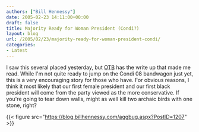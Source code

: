 ```yaml
---
authors: ["Bill Hennessy"]
date: 2005-02-23 14:11:00+00:00
draft: false
title: Majority Ready for Woman President (Condi?)
layout: blog
url: /2005/02/23/majority-ready-for-woman-president-condi/
categories:
- Latest
---
```


I saw this several placed yesterday, but [OTB](https://www.outsidethebeltway.com/archives/9359) has the write up that made me read. While I'm not quite ready to jump on the Condi 08 bandwagon just yet, this is a very encouraging story for those who have. For obvious reasons, I think it most likely that our first female president and our first black president will come from the party viewed as the more conservative. If you're going to tear down walls, might as well kill two archaic birds with one stone, right?

{{< figure src="https://blog.billhennessy.com/aggbug.aspx?PostID=1207" >}}

